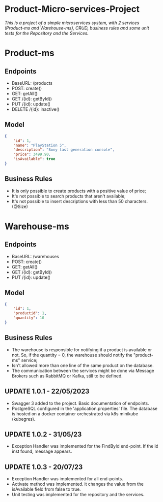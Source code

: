 # Product-Micro-services-Project
*This is a project of a simple microservices system, with 2 services (Product-ms and Warehouse-ms), CRUD, business rules and some unit tests for the Repository and the Services.*


# Product-ms

## Endpoints
- BaseURL: /products
- POST: create()
- GET: getAll()
- GET /{id}: getById()
- PUT /{id}: update()
- DELETE /{id}: inactive()

## Model
```json
{
    "id": 1,
    "name": "PlayStation 5",
    "description": "Sony last generation console",
    "price": 3499.90,
    "isAvailable": true
}
```

## Business Rules
- It is only possible to create products with a positive value of price;
- It's not possible to search products that aren't available;
- It's not possible to insert descriptions with less than 50 characters. (@Size)

# Warehouse-ms

## Endpoints
- BaseURL: /warehouses
- POST: create()
- GET: getAll()
- GET /{id}: getById()
- PUT /{id}: update()


## Model
```json
{
    "id": 1,
    "productid": 1,
    "quantity": 10
}
```
## Business Rules
- The warehouse is responsible for notifying if a product is available or not. So, if the quantity = 0, the warehouse should notify the "product-ms" service;
- Isn't allowed more than one line of the same product on the database.
- The communication between the services might be done via Message Brokers such as RabbitMQ or Kafka, still to be defined.

## UPDATE 1.0.1 - 22/05/2023
- Swagger 3 added to the project. Basic documentation of endpoints.
- PostgreSQL configured in the 'application.properties' file. The database is hosted on a docker container orchestrated via k8s minikube (kubegres).
## UPDATE 1.0.2 - 31/05/23
- Exception Handler was implemented for the FindById end-point. If the id inst found, message appears.
## UPDATE 1.0.3 - 20/07/23
- Exception Handler was implemented for all end-points.
- Activate method was implemented. it changes the value from the isAvailable field from false to true.
- Unit testing was implemented for the repository and the services.

